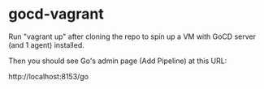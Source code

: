 # gocd-vagrant

Run "vagrant up" after cloning the repo to spin up a VM with GoCD server (and 1 agent) installed.

Then you should see Go's admin page (Add Pipeline) at this URL:

http://localhost:8153/go
